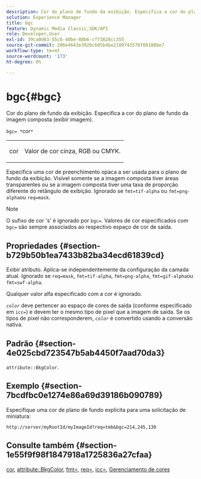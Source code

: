 ```yaml
---
description: Cor do plano de fundo da exibição. Especifica a cor do plano de fundo da imagem composta (exibir imagem).
solution: Experience Manager
title: bgc
feature: Dynamic Media Classic,SDK/API
role: Developer,User
exl-id: 39ca0d63-55c6-40be-88b6-cf73828cc355
source-git-commit: 206e4643e3926cb85b4be2189743578f88180be7
workflow-type: tm+mt
source-wordcount: '173'
ht-degree: 0%

---
```


# bgc{#bgc}

Cor do plano de fundo da exibição. Especifica a cor do plano de fundo da imagem composta (exibir imagem).

`bgc= *`cor`*`

<table id="simpletable_998CF426296945FEA48D19E33B71A17E"> 
 <tr class="strow"> 
  <td class="stentry"> <p><span class="codeph"> <span class="varname"> cor</span></span> </p> </td> 
  <td class="stentry"> <p>Valor de cor cinza, RGB ou CMYK. </p></td> 
 </tr> 
</table>

Especifica uma cor de preenchimento opaca a ser usada para o plano de fundo da exibição. Visível somente se a imagem composta tiver áreas transparentes ou se a imagem composta tiver uma taxa de proporção diferente do retângulo de exibição. Ignorado se `fmt=tif-alpha` ou `fmt=png-alpha`ou `req=mask`.

>[!NOTE]
>
>O sufixo de cor &#39;s&#39; é ignorado por `bgc=`. Valores de cor especificados com `bgc=` são sempre associados ao respectivo espaço de cor de saída.

## Propriedades {#section-b729b50b1ea7433b82ba34ecd61839cd}

Exibir atributo. Aplica-se independentemente da configuração da camada atual. Ignorado se `req=mask`, `fmt=tif-alpha`, `fmt=png-alpha`, `fmt=gif-alpha`ou `fmt=swf-alpha`.

Qualquer valor alfa especificado com a cor é ignorado.

*`color`* deve pertencer ao espaço de cores de saída (conforme especificado em `icc=`) e devem ter o mesmo tipo de pixel que a imagem de saída. Se os tipos de pixel não corresponderem, *`color`* é convertido usando a conversão nativa.

## Padrão {#section-4e025cbd723547b5ab4450f7aad70da3}

`attribute::BkgColor`.

## Exemplo {#section-7bcdfbc0e1274e86a69d39186b090789}

Especifique uma cor de plano de fundo explícita para uma solicitação de miniatura:

`http://server/myRootId/myImageId?req=tmb&bgc=214,245,130`

## Consulte também {#section-1e55f9f98f1847918a1725836a27cfaa}

[cor](../../../../../is-api/http-ref/image-serving-api-ref/c-http-protocol-reference/c-data-types/r-is-http-color.md#reference-0fdb264a3aed4bd78451bb55311f6e93), [attribute::BkgColor](../../../../../is-api/image-catalog/image-serving-api-ref/c-image-catalog-reference/c-attributes-reference/r-bkgcolor.md#reference-ed53106ee50442d7a2dd3e1f60e6f0f8), [fmt=](../../../../../is-api/http-ref/image-serving-api-ref/c-http-protocol-reference/c-command-reference/r-is-http-fmt.md#reference-cdf10043423b45ba9fe15157fb3ae37a), [req=](../../../../../is-api/http-ref/image-serving-api-ref/c-http-protocol-reference/c-command-reference/r-req/r-req.md#reference-907cdb4a97034db7ad94695f25552e76), [icc=](../../../../../is-api/http-ref/image-serving-api-ref/c-http-protocol-reference/c-command-reference/r-icc.md#reference-182b5679e21e4df3b4d330535a5a7517), [Gerenciamento de cores](../../../../../is-api/http-ref/image-serving-api-ref/c-http-protocol-reference/c-syntax-and-features/r-color-management.md#reference-c7e4a72d589145189f7e4bcb6b4544d7)
